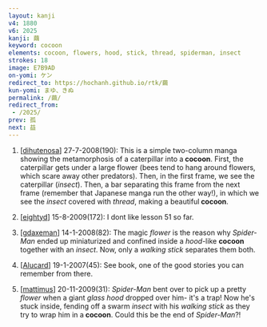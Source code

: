 ```yaml
---
layout: kanji
v4: 1880
v6: 2025
kanji: 繭
keyword: cocoon
elements: cocoon, flowers, hood, stick, thread, spiderman, insect
strokes: 18
image: E7B9AD
on-yomi: ケン
redirect_to: https://hochanh.github.io/rtk/繭
kun-yomi: まゆ、きぬ
permalink: /繭/
redirect_from:
 - /2025/
prev: 孤
next: 益
---
```


1) [<a href="http://kanji.koohii.com/profile/dihutenosa">dihutenosa</a>] 27-7-2008(190): This is a simple two-column manga showing the metamorphosis of a caterpillar into a<strong> cocoon</strong>. First, the caterpillar gets under a large flower (bees tend to hang around flowers, which scare away other predators). Then, in the first frame, we see the caterpillar (<em>insect</em>). Then, a bar separating this frame from the next frame (remember that Japanese manga run the other way!), in which we see the <em>insect</em> covered with <em>thread</em>, making a beautiful<strong> cocoon</strong>.

2) [<a href="http://kanji.koohii.com/profile/eightyd">eightyd</a>] 15-8-2009(172): I dont like lesson 51 so far.

3) [<a href="http://kanji.koohii.com/profile/gdaxeman">gdaxeman</a>] 14-1-2008(82): The magic <em>flower</em> is the reason why <em>Spider-Man</em> ended up miniaturized and confined inside a <em>hood</em>-like <strong>cocoon</strong> together with an <em>insect</em>. Now, only a <em>walking stick</em> separates them both.

4) [<a href="http://kanji.koohii.com/profile/Alucard">Alucard</a>] 19-1-2007(45): See book, one of the good stories you can remember from there.

5) [<a href="http://kanji.koohii.com/profile/mattimus">mattimus</a>] 20-11-2009(31): <em>Spider-Man</em> bent over to pick up a pretty <em>flower</em> when a giant <em>glass hood</em> dropped over him- it&#039;s a trap! Now he&#039;s stuck inside, fending off a swarm <em>insect</em> with his <em>walking stick</em> as they try to wrap him in a<strong> cocoon</strong>. Could this be the end of <em>Spider-Man</em>?!

